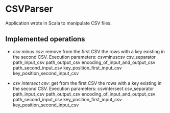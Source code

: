 # CSVParser

Application wrote in Scala to manipulate CSV files.

## Implemented operations

- *csv minus csv:* remove from the first CSV the rows with a key existing in the second CSV.
Execution parameters:
csvminuscsv
csv_separator
path_input_csv
path_output_csv
encoding_of_input_and_output_csv
path_second_input_csv
key_position_first_input_csv
key_position_second_input_csv

- *csv intersect csv:* get from the first CSV the rows with a key existing in the second CSV.
Execution parameters:
csvintersect
csv_separator
path_input_csv
path_output_csv
encoding_of_input_and_output_csv
path_second_input_csv
key_position_first_input_csv
key_position_second_input_csv
